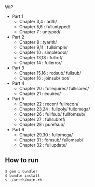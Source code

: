 WIP

* Part 1
  * Chapter 3,4 : arith/
  * Chapter 5,6 : fulluntyped/
  * Chapter 7 : untyped/
* Part 2
  * Chapter 8 : tyarith/
  * Chapter 9,11 : fullsimple/
  * Chapter 10 : simplebool/
  * Chapter 13,18 : fullref/
  * Chapter 14 : fullerror/
* Part 3
  * Chapter 15,16 : rcdsub/ fullsub/
  * Chapter 16 : joinsub/ bot/
* Part 4
  * Chapter 20 : fullequirec/ fullisorec/
  * Chapter 21 : equirec/
* Part 5
  * Chapter 22 : recon/ fullrecon/
  * Chapter 23,24 : fullpoly/ fullomega/
  * Chapter 26 : fullfsub/ fullfomsub/
  * Chapter 27 : fullsubref/
  * Chapter 28 : purefsub/
* Part 6
  * Chapter 29,30 : fullomega/
  * Chapter 31 : fomsub/ fullomsub/
  * Chapter 32 : fullupdate/

How to run
----------

    $ gem i bundler
    $ bundle install
    $ ./arith/main.rb
